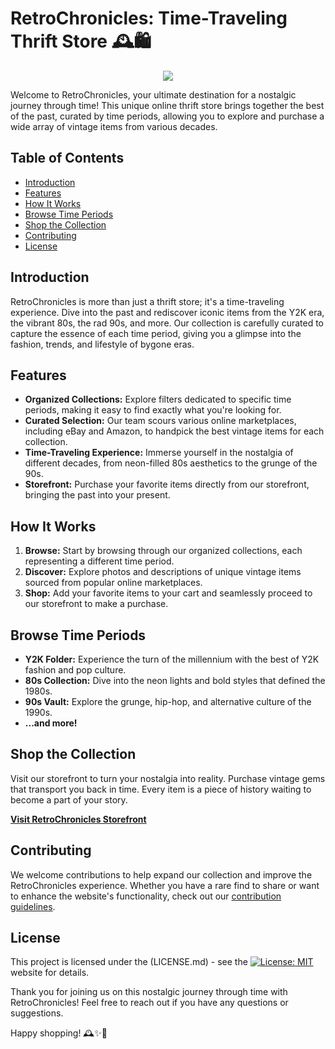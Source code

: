 # RetroChronicles: Time-Traveling Thrift Store 🕰️🛍️

<p align="center">
  <img src="/images/Screenshot 2023-11-18 at 11.25.48 PM.png"/>
</p>

Welcome to RetroChronicles, your ultimate destination for a nostalgic journey through time! This unique online thrift store brings together the best of the past, curated by time periods, allowing you to explore and purchase a wide array of vintage items from various decades.

## Table of Contents
- [Introduction](#introduction)
- [Features](#features)
- [How It Works](#how-it-works)
- [Browse Time Periods](#browse-time-periods)
- [Shop the Collection](#shop-the-collection)
- [Contributing](#contributing)
- [License](#license)

## Introduction

RetroChronicles is more than just a thrift store; it's a time-traveling experience. Dive into the past and rediscover iconic items from the Y2K era, the vibrant 80s, the rad 90s, and more. Our collection is carefully curated to capture the essence of each time period, giving you a glimpse into the fashion, trends, and lifestyle of bygone eras.

## Features

- **Organized Collections:** Explore filters dedicated to specific time periods, making it easy to find exactly what you're looking for.
- **Curated Selection:** Our team scours various online marketplaces, including eBay and Amazon, to handpick the best vintage items for each collection.
- **Time-Traveling Experience:** Immerse yourself in the nostalgia of different decades, from neon-filled 80s aesthetics to the grunge of the 90s.
- **Storefront:** Purchase your favorite items directly from our storefront, bringing the past into your present.

## How It Works

1. **Browse:** Start by browsing through our organized collections, each representing a different time period.
2. **Discover:** Explore photos and descriptions of unique vintage items sourced from popular online marketplaces.
3. **Shop:** Add your favorite items to your cart and seamlessly proceed to our storefront to make a purchase.

## Browse Time Periods

- **Y2K Folder:** Experience the turn of the millennium with the best of Y2K fashion and pop culture.
- **80s Collection:** Dive into the neon lights and bold styles that defined the 1980s.
- **90s Vault:** Explore the grunge, hip-hop, and alternative culture of the 1990s.
- **...and more!**

## Shop the Collection

Visit our storefront to turn your nostalgia into reality. Purchase vintage gems that transport you back in time. Every item is a piece of history waiting to become a part of your story.

[**Visit RetroChronicles Storefront**](#)

## Contributing

We welcome contributions to help expand our collection and improve the RetroChronicles experience. Whether you have a rare find to share or want to enhance the website's functionality, check out our [contribution guidelines](ContributionGuidelines.md).

## License

This project is licensed under the (LICENSE.md) - see the [![License: MIT](https://img.shields.io/badge/License-MIT-yellow.svg)](https://opensource.org/licenses/MIT) website for details.

Thank you for joining us on this nostalgic journey through time with RetroChronicles! Feel free to reach out if you have any questions or suggestions.

Happy shopping! 🕰️✨🛒